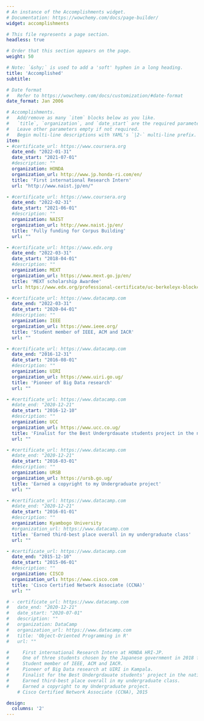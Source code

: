 ```yaml
---
# An instance of the Accomplishments widget.
# Documentation: https://wowchemy.com/docs/page-builder/
widget: accomplishments

# This file represents a page section.
headless: true

# Order that this section appears on the page.
weight: 50

# Note: `&shy;` is used to add a 'soft' hyphen in a long heading.
title: 'Accomplished' 
subtitle:

# Date format
#   Refer to https://wowchemy.com/docs/customization/#date-format
date_format: Jan 2006

# Accomplishments.
#   Add/remove as many `item` blocks below as you like.
#   `title`, `organization`, and `date_start` are the required parameters.
#   Leave other parameters empty if not required.
#   Begin multi-line descriptions with YAML's `|2-` multi-line prefix.
item:
- #certificate_url: https://www.coursera.org
  date_end: "2022-01-31"
  date_start: "2021-07-01"
  #description: ""
  organization: HONDA
  organization_url: http://www.jp.honda-ri.com/en/
  title: 'First international Research Intern'
  url: "http://www.naist.jp/en/"

- #certificate_url: https://www.coursera.org
  date_end: "2022-02-31"
  date_start: "2021-06-01"
  #description: ""
  organization: NAIST
  organization_url: http://www.naist.jp/en/
  title: 'Fully funding for Corpus Building'
  url: ""

- #certificate_url: https://www.edx.org
  date_end: "2022-03-31"
  date_start: "2018-04-01"
  #description: ""
  organization: MEXT
  organization_url: https://www.mext.go.jp/en/
  title: 'MEXT scholarship Awardee'
  url: https://www.edx.org/professional-certificate/uc-berkeleyx-blockchain-fundamentals

- #certificate_url: https://www.datacamp.com
  date_end: "2022-03-31"
  date_start: "2020-04-01"
  #description: ""
  organization: IEEE
  organization_url: https://www.ieee.org/
  title: 'Student member of IEEE, ACM and IACR'
  url: ""

- #certificate_url: https://www.datacamp.com
  date_end: "2016-12-31"
  date_start: "2016-08-01"
  #description: ""
  organization: UIRI
  organization_url: https://www.uiri.go.ug/
  title: 'Pioneer of Big Data research'
  url: ""

- #certificate_url: https://www.datacamp.com
  #date_end: "2020-12-21"
  date_start: "2016-12-10"
  #description: ""
  organization: UCC
  organization_url: https://www.ucc.co.ug/ 
  title: 'Finalist for the Best Undergrdauate students project in the national championships'
  url: ""

- #certificate_url: https://www.datacamp.com
  #date_end: "2020-12-21"
  date_start: "2016-03-01"
  #description: ""
  organization: URSB
  organization_url: https://ursb.go.ug/
  title: 'Earned a copyright to my Undergraduate project'
  url: ""

- #certificate_url: https://www.datacamp.com
  #date_end: "2020-12-21"
  date_start: "2016-01-01"
  #description: ""
  organization: Kyambogo University
  #organization_url: https://www.datacamp.com
  title: 'Earned third-best place overall in my undergraduate class'
  url: ""

- #certificate_url: https://www.datacamp.com
  date_end: "2015-12-10"
  date_start: "2015-06-01"
  #description: ""
  organization: CISCO
  organization_url: https://www.cisco.com
  title: 'Cisco Certified Network Associate (CCNA)'
  url: ""

# - certificate_url: https://www.datacamp.com
#   date_end: "2020-12-21"
#   date_start: "2020-07-01"
#   description: ""
#   organization: DataCamp
#   organization_url: https://www.datacamp.com
#   title: 'Object-Oriented Programming in R'
#   url: ""

#     First international Research Intern at HONDA HRI-JP.
#     One of three students chosen by the Japanese government in 2018 for the MEXT scholarship.
#     Student member of IEEE, ACM and IACR.
#     Pioneer of Big Data research at UIRI in Kampala.
#     Finalist for the Best Undergrdauate students' project in the national championships.
#     Earned third-best place overall in my undergraduate class. 
#     Earned a copyright to my Undergraduate project.
    # Cisco Certified Network Associate (CCNA), 2015

design:
  columns: '2' 
---
```

